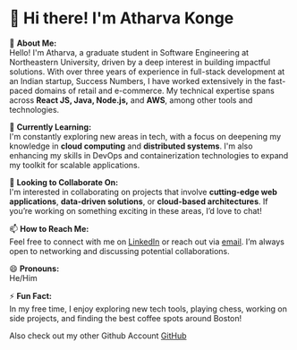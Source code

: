 # 👋 Hi there! I'm Atharva Konge

👀 **About Me:**  
Hello! I'm Atharva, a graduate student in Software Engineering at Northeastern University, driven by a deep interest in building impactful solutions. With over three years of experience in full-stack development at an Indian startup, Success Numbers, I have worked extensively in the fast-paced domains of retail and e-commerce. My technical expertise spans across **React JS, Java, Node.js,** and **AWS**, among other tools and technologies.

🌱 **Currently Learning:**  
I'm constantly exploring new areas in tech, with a focus on deepening my knowledge in **cloud computing** and **distributed systems**. I'm also enhancing my skills in DevOps and containerization technologies to expand my toolkit for scalable applications.

💞️ **Looking to Collaborate On:**  
I'm interested in collaborating on projects that involve **cutting-edge web applications**, **data-driven solutions**, or **cloud-based architectures**. If you’re working on something exciting in these areas, I’d love to chat!

📫 **How to Reach Me:**  
Feel free to connect with me on [LinkedIn](https://www.linkedin.com/in/atharva-konge/) or reach out via [email](mailto:atharvakonge98@gmail.com). I’m always open to networking and discussing potential collaborations.

😄 **Pronouns:**  
He/Him

⚡ **Fun Fact:**  
In my free time, I enjoy exploring new tech tools, playing chess, working on side projects, and finding the best coffee spots around Boston!


Also check out my other Github Account [GitHub](https://github.com/atharvakonge)
